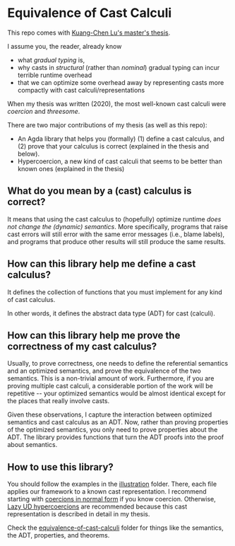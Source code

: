 # Equivalence of Cast Calculi

This repo comes with [Kuang-Chen Lu's master's thesis](https://lukuangchen.github.io/Downloads/thesis-of-KuangChen.pdf).

I assume you, the reader, already know

* what *gradual typing* is,
* why casts in *structural* (rather than *nominal*) gradual typing can incur terrible runtime overhead
* that we can optimize some overhead away by representing casts more compactly with cast calculi/representations

When my thesis was written (2020), the most well-known cast calculi were *coercion* and *threesome*.

There are two major contributions of my thesis (as well as this repo):

* An Agda library that helps you (formally) (1) define a cast calculus, and (2) prove that your calculus is correct (explained in the thesis and below).
* Hypercoercion, a new kind of cast calculi that seems to be better than known ones (explained in the thesis)

## What do you mean by a (cast) calculus is correct?

It means that using the cast calculus to (hopefully) optimize runtime *does not change the (dynamic) semantics*.
More specifically, programs that raise cast errors will still error with the same error messages (i.e., blame labels),
and programs that produce other results will still produce the same results.

## How can this library help me define a cast calculus?

It defines the collection of functions that you must implement for any kind of cast calculus.

In other words, it defines the abstract data type (ADT) for cast (calculi).

## How can this library help me prove the correctness of my cast calculus?

Usually, to prove correctness, one needs to define the referential semantics and an optimized semantics, and prove the equivalence of the
two semantics. This is a non-trivial amount of work. Furthermore, if you are proving multiple cast calculi, a considerable
portion of the work will be repetitive -- your optimized semantics would be almost identical except for the places that
really involve casts.

Given these observations, I capture the interaction between optimized semantics and cast calculus as an ADT. Now, rather than
proving properties of the optimized semantics, you only need to prove properties about the ADT. The library provides functions
that turn the ADT proofs into the proof about semantics.

## How to use this library?

You should follow the examples in the [illustration](./illustration) folder.
There, each file applies our framework to a known cast representation.
I recommend starting with [coercions in normal form](./illustration/LazyUDCoercionsInNormalForm.agda) if you know coercion.
Otherwise, [Lazy UD hypercoercions](illustration/LazyUDHypercoercions.agda) are recommended because
this cast representation is described in detail in my thesis.

Check the [equivalence-of-cast-calculi](./equivalence-of-cast-calculi) folder for things like the semantics, the ADT, properties, and theorems.
